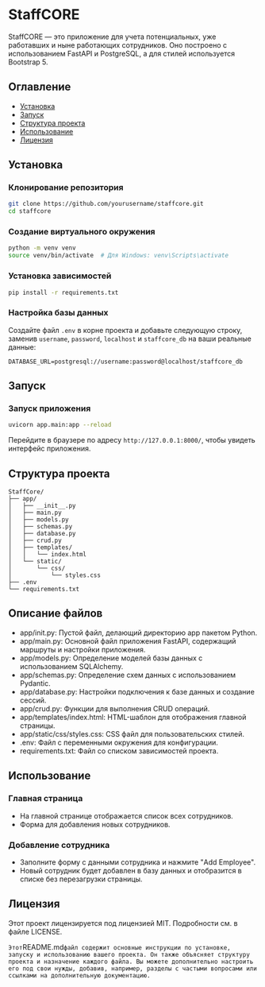 # StaffCORE

StaffCORE — это приложение для учета потенциальных, уже работавших и ныне работающих сотрудников. Оно построено с использованием FastAPI и PostgreSQL, а для стилей используется Bootstrap 5.

## Оглавление

- [Установка](#установка)
- [Запуск](#запуск)
- [Структура проекта](#структура-проекта)
- [Использование](#использование)
- [Лицензия](#лицензия)

## Установка

### Клонирование репозитория

```bash
git clone https://github.com/yourusername/staffcore.git
cd staffcore
```

### Создание виртуального окружения

```bash
python -m venv venv
source venv/bin/activate  # Для Windows: venv\Scripts\activate
```

### Установка зависимостей

```bash
pip install -r requirements.txt
```

### Настройка базы данных

Создайте файл `.env` в корне проекта и добавьте следующую строку, заменив `username`, `password`, `localhost` и `staffcore_db` на ваши реальные данные:

```env
DATABASE_URL=postgresql://username:password@localhost/staffcore_db
```

## Запуск

### Запуск приложения

```bash
uvicorn app.main:app --reload
```

Перейдите в браузере по адресу `http://127.0.0.1:8000/`, чтобы увидеть интерфейс приложения.

## Структура проекта

```plaintext
StaffCore/
├── app/
│   ├── __init__.py
│   ├── main.py
│   ├── models.py
│   ├── schemas.py
│   ├── database.py
│   ├── crud.py
│   ├── templates/
│   │   └── index.html
│   └── static/
│       └── css/
│           └── styles.css
├── .env
└── requirements.txt
```

## Описание файлов

- app/init.py: Пустой файл, делающий директорию app пакетом Python.
- app/main.py: Основной файл приложения FastAPI, содержащий маршруты и настройки приложения.
- app/models.py: Определение моделей базы данных с использованием SQLAlchemy.
- app/schemas.py: Определение схем данных с использованием Pydantic.
- app/database.py: Настройки подключения к базе данных и создание сессий.
- app/crud.py: Функции для выполнения CRUD операций.
- app/templates/index.html: HTML-шаблон для отображения главной страницы.
- app/static/css/styles.css: CSS файл для пользовательских стилей.
- .env: Файл с переменными окружения для конфигурации.
- requirements.txt: Файл со списком зависимостей проекта.

## Использование

### Главная страница

- На главной странице отображается список всех сотрудников.
- Форма для добавления новых сотрудников.

### Добавление сотрудника

- Заполните форму с данными сотрудника и нажмите "Add Employee".
- Новый сотрудник будет добавлен в базу данных и отобразится в списке без перезагрузки страницы.

## Лицензия

Этот проект лицензируется под лицензией MIT. Подробности см. в файле LICENSE.

`
Этот `README.md` файл содержит основные инструкции по установке, запуску и использованию вашего проекта. Он также объясняет структуру проекта и назначение каждого файла. Вы можете дополнительно настроить его под свои нужды, добавив, например, разделы с частыми вопросами или ссылками на дополнительную документацию.
`
